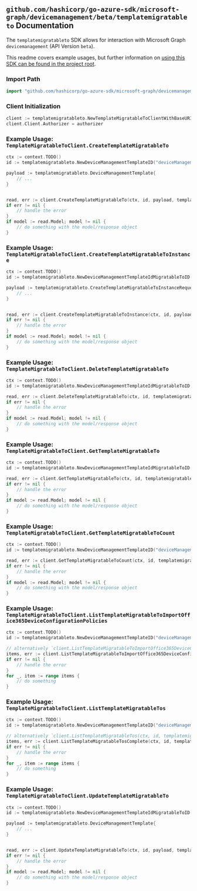 
## `github.com/hashicorp/go-azure-sdk/microsoft-graph/devicemanagement/beta/templatemigratableto` Documentation

The `templatemigratableto` SDK allows for interaction with Microsoft Graph `devicemanagement` (API Version `beta`).

This readme covers example usages, but further information on [using this SDK can be found in the project root](https://github.com/hashicorp/go-azure-sdk/tree/main/docs).

### Import Path

```go
import "github.com/hashicorp/go-azure-sdk/microsoft-graph/devicemanagement/beta/templatemigratableto"
```


### Client Initialization

```go
client := templatemigratableto.NewTemplateMigratableToClientWithBaseURI("https://graph.microsoft.com")
client.Client.Authorizer = authorizer
```


### Example Usage: `TemplateMigratableToClient.CreateTemplateMigratableTo`

```go
ctx := context.TODO()
id := templatemigratableto.NewDeviceManagementTemplateID("deviceManagementTemplateId")

payload := templatemigratableto.DeviceManagementTemplate{
	// ...
}


read, err := client.CreateTemplateMigratableTo(ctx, id, payload, templatemigratableto.DefaultCreateTemplateMigratableToOperationOptions())
if err != nil {
	// handle the error
}
if model := read.Model; model != nil {
	// do something with the model/response object
}
```


### Example Usage: `TemplateMigratableToClient.CreateTemplateMigratableToInstance`

```go
ctx := context.TODO()
id := templatemigratableto.NewDeviceManagementTemplateIdMigratableToID("deviceManagementTemplateId", "deviceManagementTemplateId1")

payload := templatemigratableto.CreateTemplateMigratableToInstanceRequest{
	// ...
}


read, err := client.CreateTemplateMigratableToInstance(ctx, id, payload, templatemigratableto.DefaultCreateTemplateMigratableToInstanceOperationOptions())
if err != nil {
	// handle the error
}
if model := read.Model; model != nil {
	// do something with the model/response object
}
```


### Example Usage: `TemplateMigratableToClient.DeleteTemplateMigratableTo`

```go
ctx := context.TODO()
id := templatemigratableto.NewDeviceManagementTemplateIdMigratableToID("deviceManagementTemplateId", "deviceManagementTemplateId1")

read, err := client.DeleteTemplateMigratableTo(ctx, id, templatemigratableto.DefaultDeleteTemplateMigratableToOperationOptions())
if err != nil {
	// handle the error
}
if model := read.Model; model != nil {
	// do something with the model/response object
}
```


### Example Usage: `TemplateMigratableToClient.GetTemplateMigratableTo`

```go
ctx := context.TODO()
id := templatemigratableto.NewDeviceManagementTemplateIdMigratableToID("deviceManagementTemplateId", "deviceManagementTemplateId1")

read, err := client.GetTemplateMigratableTo(ctx, id, templatemigratableto.DefaultGetTemplateMigratableToOperationOptions())
if err != nil {
	// handle the error
}
if model := read.Model; model != nil {
	// do something with the model/response object
}
```


### Example Usage: `TemplateMigratableToClient.GetTemplateMigratableToCount`

```go
ctx := context.TODO()
id := templatemigratableto.NewDeviceManagementTemplateID("deviceManagementTemplateId")

read, err := client.GetTemplateMigratableToCount(ctx, id, templatemigratableto.DefaultGetTemplateMigratableToCountOperationOptions())
if err != nil {
	// handle the error
}
if model := read.Model; model != nil {
	// do something with the model/response object
}
```


### Example Usage: `TemplateMigratableToClient.ListTemplateMigratableToImportOffice365DeviceConfigurationPolicies`

```go
ctx := context.TODO()
id := templatemigratableto.NewDeviceManagementTemplateID("deviceManagementTemplateId")

// alternatively `client.ListTemplateMigratableToImportOffice365DeviceConfigurationPolicies(ctx, id, templatemigratableto.DefaultListTemplateMigratableToImportOffice365DeviceConfigurationPoliciesOperationOptions())` can be used to do batched pagination
items, err := client.ListTemplateMigratableToImportOffice365DeviceConfigurationPoliciesComplete(ctx, id, templatemigratableto.DefaultListTemplateMigratableToImportOffice365DeviceConfigurationPoliciesOperationOptions())
if err != nil {
	// handle the error
}
for _, item := range items {
	// do something
}
```


### Example Usage: `TemplateMigratableToClient.ListTemplateMigratableTos`

```go
ctx := context.TODO()
id := templatemigratableto.NewDeviceManagementTemplateID("deviceManagementTemplateId")

// alternatively `client.ListTemplateMigratableTos(ctx, id, templatemigratableto.DefaultListTemplateMigratableTosOperationOptions())` can be used to do batched pagination
items, err := client.ListTemplateMigratableTosComplete(ctx, id, templatemigratableto.DefaultListTemplateMigratableTosOperationOptions())
if err != nil {
	// handle the error
}
for _, item := range items {
	// do something
}
```


### Example Usage: `TemplateMigratableToClient.UpdateTemplateMigratableTo`

```go
ctx := context.TODO()
id := templatemigratableto.NewDeviceManagementTemplateIdMigratableToID("deviceManagementTemplateId", "deviceManagementTemplateId1")

payload := templatemigratableto.DeviceManagementTemplate{
	// ...
}


read, err := client.UpdateTemplateMigratableTo(ctx, id, payload, templatemigratableto.DefaultUpdateTemplateMigratableToOperationOptions())
if err != nil {
	// handle the error
}
if model := read.Model; model != nil {
	// do something with the model/response object
}
```
